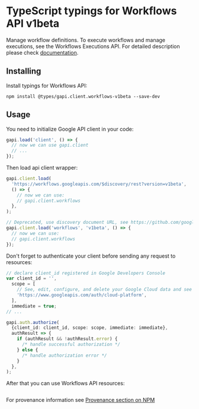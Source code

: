 # TypeScript typings for Workflows API v1beta

Manage workflow definitions. To execute workflows and manage executions, see the Workflows Executions API.
For detailed description please check [documentation](https://cloud.google.com/workflows).

## Installing

Install typings for Workflows API:

```
npm install @types/gapi.client.workflows-v1beta --save-dev
```

## Usage

You need to initialize Google API client in your code:

```typescript
gapi.load('client', () => {
  // now we can use gapi.client
  // ...
});
```

Then load api client wrapper:

```typescript
gapi.client.load(
  'https://workflows.googleapis.com/$discovery/rest?version=v1beta',
  () => {
    // now we can use:
    // gapi.client.workflows
  },
);
```

```typescript
// Deprecated, use discovery document URL, see https://github.com/google/google-api-javascript-client/blob/master/docs/reference.md#----gapiclientloadname----version----callback--
gapi.client.load('workflows', 'v1beta', () => {
  // now we can use:
  // gapi.client.workflows
});
```

Don't forget to authenticate your client before sending any request to resources:

```typescript
// declare client_id registered in Google Developers Console
var client_id = '',
  scope = [
    // See, edit, configure, and delete your Google Cloud data and see the email address for your Google Account.
    'https://www.googleapis.com/auth/cloud-platform',
  ],
  immediate = true;
// ...

gapi.auth.authorize(
  {client_id: client_id, scope: scope, immediate: immediate},
  authResult => {
    if (authResult && !authResult.error) {
      /* handle successful authorization */
    } else {
      /* handle authorization error */
    }
  },
);
```

After that you can use Workflows API resources: <!-- TODO: make this work for multiple namespaces -->

```typescript

```

For provenance information see [Provenance section on NPM](https://www.npmjs.com/package/@maxim_mazurok/gapi.client.workflows-v1beta#Provenance:~:text=none-,Provenance,-Built%20and%20signed)
